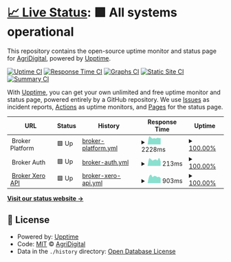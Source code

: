 # [📈 Live Status](https://status.fullprofile.com.au): <!--live status--> **🟩 All systems operational**

This repository contains the open-source uptime monitor and status page for [AgriDigital](agridigital.io), powered by [Upptime](https://github.com/upptime/upptime).

[![Uptime CI](https://github.com/fullprofile/fullprofile-status-monitor/workflows/Uptime%20CI/badge.svg)](https://github.com/fullprofile/fullprofile-status-monitor/actions?query=workflow%3A%22Uptime+CI%22)
[![Response Time CI](https://github.com/fullprofile/fullprofile-status-monitor/workflows/Response%20Time%20CI/badge.svg)](https://github.com/fullprofile/fullprofile-status-monitor/actions?query=workflow%3A%22Response+Time+CI%22)
[![Graphs CI](https://github.com/fullprofile/fullprofile-status-monitor/workflows/Graphs%20CI/badge.svg)](https://github.com/fullprofile/fullprofile-status-monitor/actions?query=workflow%3A%22Graphs+CI%22)
[![Static Site CI](https://github.com/fullprofile/fullprofile-status-monitor/workflows/Static%20Site%20CI/badge.svg)](https://github.com/fullprofile/fullprofile-status-monitor/actions?query=workflow%3A%22Static+Site+CI%22)
[![Summary CI](https://github.com/fullprofile/fullprofile-status-monitor/workflows/Summary%20CI/badge.svg)](https://github.com/fullprofile/fullprofile-status-monitor/actions?query=workflow%3A%22Summary+CI%22)

With [Upptime](https://upptime.js.org), you can get your own unlimited and free uptime monitor and status page, powered entirely by a GitHub repository. We use [Issues](https://github.com/fullprofile/fullprofile-status-monitor/issues) as incident reports, [Actions](https://github.com/fullprofile/fullprofile-status-monitor/actions) as uptime monitors, and [Pages](https://status.fullprofile.com.au) for the status page.

<!--start: status pages-->
<!-- This summary is generated by Upptime (https://github.com/upptime/upptime) -->
<!-- Do not edit this manually, your changes will be overwritten -->
<!-- prettier-ignore -->
| URL | Status | History | Response Time | Uptime |
| --- | ------ | ------- | ------------- | ------ |
| <img alt="" src="https://favicons.githubusercontent.com/null" height="13"> Broker Platform | 🟩 Up | [broker-platform.yml](https://github.com/fullprofile/fullprofile-status-monitor/commits/HEAD/history/broker-platform.yml) | <details><summary><img alt="Response time graph" src="./graphs/broker-platform/response-time-week.png" height="20"> 2228ms</summary><br><a href="https://status.fullprofile.com.au/history/broker-platform"><img alt="Response time 2178" src="https://img.shields.io/endpoint?url=https%3A%2F%2Fraw.githubusercontent.com%2Ffullprofile%2Ffullprofile-status-monitor%2FHEAD%2Fapi%2Fbroker-platform%2Fresponse-time.json"></a><br><a href="https://status.fullprofile.com.au/history/broker-platform"><img alt="24-hour response time 2128" src="https://img.shields.io/endpoint?url=https%3A%2F%2Fraw.githubusercontent.com%2Ffullprofile%2Ffullprofile-status-monitor%2FHEAD%2Fapi%2Fbroker-platform%2Fresponse-time-day.json"></a><br><a href="https://status.fullprofile.com.au/history/broker-platform"><img alt="7-day response time 2228" src="https://img.shields.io/endpoint?url=https%3A%2F%2Fraw.githubusercontent.com%2Ffullprofile%2Ffullprofile-status-monitor%2FHEAD%2Fapi%2Fbroker-platform%2Fresponse-time-week.json"></a><br><a href="https://status.fullprofile.com.au/history/broker-platform"><img alt="30-day response time 2271" src="https://img.shields.io/endpoint?url=https%3A%2F%2Fraw.githubusercontent.com%2Ffullprofile%2Ffullprofile-status-monitor%2FHEAD%2Fapi%2Fbroker-platform%2Fresponse-time-month.json"></a><br><a href="https://status.fullprofile.com.au/history/broker-platform"><img alt="1-year response time 2178" src="https://img.shields.io/endpoint?url=https%3A%2F%2Fraw.githubusercontent.com%2Ffullprofile%2Ffullprofile-status-monitor%2FHEAD%2Fapi%2Fbroker-platform%2Fresponse-time-year.json"></a></details> | <details><summary><a href="https://status.fullprofile.com.au/history/broker-platform">100.00%</a></summary><a href="https://status.fullprofile.com.au/history/broker-platform"><img alt="All-time uptime 100.00%" src="https://img.shields.io/endpoint?url=https%3A%2F%2Fraw.githubusercontent.com%2Ffullprofile%2Ffullprofile-status-monitor%2FHEAD%2Fapi%2Fbroker-platform%2Fuptime.json"></a><br><a href="https://status.fullprofile.com.au/history/broker-platform"><img alt="24-hour uptime 100.00%" src="https://img.shields.io/endpoint?url=https%3A%2F%2Fraw.githubusercontent.com%2Ffullprofile%2Ffullprofile-status-monitor%2FHEAD%2Fapi%2Fbroker-platform%2Fuptime-day.json"></a><br><a href="https://status.fullprofile.com.au/history/broker-platform"><img alt="7-day uptime 100.00%" src="https://img.shields.io/endpoint?url=https%3A%2F%2Fraw.githubusercontent.com%2Ffullprofile%2Ffullprofile-status-monitor%2FHEAD%2Fapi%2Fbroker-platform%2Fuptime-week.json"></a><br><a href="https://status.fullprofile.com.au/history/broker-platform"><img alt="30-day uptime 100.00%" src="https://img.shields.io/endpoint?url=https%3A%2F%2Fraw.githubusercontent.com%2Ffullprofile%2Ffullprofile-status-monitor%2FHEAD%2Fapi%2Fbroker-platform%2Fuptime-month.json"></a><br><a href="https://status.fullprofile.com.au/history/broker-platform"><img alt="1-year uptime 100.00%" src="https://img.shields.io/endpoint?url=https%3A%2F%2Fraw.githubusercontent.com%2Ffullprofile%2Ffullprofile-status-monitor%2FHEAD%2Fapi%2Fbroker-platform%2Fuptime-year.json"></a></details>
| <img alt="" src="https://favicons.githubusercontent.com/null" height="13"> Broker Auth | 🟩 Up | [broker-auth.yml](https://github.com/fullprofile/fullprofile-status-monitor/commits/HEAD/history/broker-auth.yml) | <details><summary><img alt="Response time graph" src="./graphs/broker-auth/response-time-week.png" height="20"> 213ms</summary><br><a href="https://status.fullprofile.com.au/history/broker-auth"><img alt="Response time 219" src="https://img.shields.io/endpoint?url=https%3A%2F%2Fraw.githubusercontent.com%2Ffullprofile%2Ffullprofile-status-monitor%2FHEAD%2Fapi%2Fbroker-auth%2Fresponse-time.json"></a><br><a href="https://status.fullprofile.com.au/history/broker-auth"><img alt="24-hour response time 149" src="https://img.shields.io/endpoint?url=https%3A%2F%2Fraw.githubusercontent.com%2Ffullprofile%2Ffullprofile-status-monitor%2FHEAD%2Fapi%2Fbroker-auth%2Fresponse-time-day.json"></a><br><a href="https://status.fullprofile.com.au/history/broker-auth"><img alt="7-day response time 213" src="https://img.shields.io/endpoint?url=https%3A%2F%2Fraw.githubusercontent.com%2Ffullprofile%2Ffullprofile-status-monitor%2FHEAD%2Fapi%2Fbroker-auth%2Fresponse-time-week.json"></a><br><a href="https://status.fullprofile.com.au/history/broker-auth"><img alt="30-day response time 243" src="https://img.shields.io/endpoint?url=https%3A%2F%2Fraw.githubusercontent.com%2Ffullprofile%2Ffullprofile-status-monitor%2FHEAD%2Fapi%2Fbroker-auth%2Fresponse-time-month.json"></a><br><a href="https://status.fullprofile.com.au/history/broker-auth"><img alt="1-year response time 219" src="https://img.shields.io/endpoint?url=https%3A%2F%2Fraw.githubusercontent.com%2Ffullprofile%2Ffullprofile-status-monitor%2FHEAD%2Fapi%2Fbroker-auth%2Fresponse-time-year.json"></a></details> | <details><summary><a href="https://status.fullprofile.com.au/history/broker-auth">100.00%</a></summary><a href="https://status.fullprofile.com.au/history/broker-auth"><img alt="All-time uptime 100.00%" src="https://img.shields.io/endpoint?url=https%3A%2F%2Fraw.githubusercontent.com%2Ffullprofile%2Ffullprofile-status-monitor%2FHEAD%2Fapi%2Fbroker-auth%2Fuptime.json"></a><br><a href="https://status.fullprofile.com.au/history/broker-auth"><img alt="24-hour uptime 100.00%" src="https://img.shields.io/endpoint?url=https%3A%2F%2Fraw.githubusercontent.com%2Ffullprofile%2Ffullprofile-status-monitor%2FHEAD%2Fapi%2Fbroker-auth%2Fuptime-day.json"></a><br><a href="https://status.fullprofile.com.au/history/broker-auth"><img alt="7-day uptime 100.00%" src="https://img.shields.io/endpoint?url=https%3A%2F%2Fraw.githubusercontent.com%2Ffullprofile%2Ffullprofile-status-monitor%2FHEAD%2Fapi%2Fbroker-auth%2Fuptime-week.json"></a><br><a href="https://status.fullprofile.com.au/history/broker-auth"><img alt="30-day uptime 100.00%" src="https://img.shields.io/endpoint?url=https%3A%2F%2Fraw.githubusercontent.com%2Ffullprofile%2Ffullprofile-status-monitor%2FHEAD%2Fapi%2Fbroker-auth%2Fuptime-month.json"></a><br><a href="https://status.fullprofile.com.au/history/broker-auth"><img alt="1-year uptime 100.00%" src="https://img.shields.io/endpoint?url=https%3A%2F%2Fraw.githubusercontent.com%2Ffullprofile%2Ffullprofile-status-monitor%2FHEAD%2Fapi%2Fbroker-auth%2Fuptime-year.json"></a></details>
| <img alt="" src="https://favicons.githubusercontent.com/xero-api.fullprofile.net" height="13"> [Broker Xero API](https://xero-api.fullprofile.net/api/health) | 🟩 Up | [broker-xero-api.yml](https://github.com/fullprofile/fullprofile-status-monitor/commits/HEAD/history/broker-xero-api.yml) | <details><summary><img alt="Response time graph" src="./graphs/broker-xero-api/response-time-week.png" height="20"> 903ms</summary><br><a href="https://status.fullprofile.com.au/history/broker-xero-api"><img alt="Response time 828" src="https://img.shields.io/endpoint?url=https%3A%2F%2Fraw.githubusercontent.com%2Ffullprofile%2Ffullprofile-status-monitor%2FHEAD%2Fapi%2Fbroker-xero-api%2Fresponse-time.json"></a><br><a href="https://status.fullprofile.com.au/history/broker-xero-api"><img alt="24-hour response time 674" src="https://img.shields.io/endpoint?url=https%3A%2F%2Fraw.githubusercontent.com%2Ffullprofile%2Ffullprofile-status-monitor%2FHEAD%2Fapi%2Fbroker-xero-api%2Fresponse-time-day.json"></a><br><a href="https://status.fullprofile.com.au/history/broker-xero-api"><img alt="7-day response time 903" src="https://img.shields.io/endpoint?url=https%3A%2F%2Fraw.githubusercontent.com%2Ffullprofile%2Ffullprofile-status-monitor%2FHEAD%2Fapi%2Fbroker-xero-api%2Fresponse-time-week.json"></a><br><a href="https://status.fullprofile.com.au/history/broker-xero-api"><img alt="30-day response time 856" src="https://img.shields.io/endpoint?url=https%3A%2F%2Fraw.githubusercontent.com%2Ffullprofile%2Ffullprofile-status-monitor%2FHEAD%2Fapi%2Fbroker-xero-api%2Fresponse-time-month.json"></a><br><a href="https://status.fullprofile.com.au/history/broker-xero-api"><img alt="1-year response time 828" src="https://img.shields.io/endpoint?url=https%3A%2F%2Fraw.githubusercontent.com%2Ffullprofile%2Ffullprofile-status-monitor%2FHEAD%2Fapi%2Fbroker-xero-api%2Fresponse-time-year.json"></a></details> | <details><summary><a href="https://status.fullprofile.com.au/history/broker-xero-api">100.00%</a></summary><a href="https://status.fullprofile.com.au/history/broker-xero-api"><img alt="All-time uptime 100.00%" src="https://img.shields.io/endpoint?url=https%3A%2F%2Fraw.githubusercontent.com%2Ffullprofile%2Ffullprofile-status-monitor%2FHEAD%2Fapi%2Fbroker-xero-api%2Fuptime.json"></a><br><a href="https://status.fullprofile.com.au/history/broker-xero-api"><img alt="24-hour uptime 100.00%" src="https://img.shields.io/endpoint?url=https%3A%2F%2Fraw.githubusercontent.com%2Ffullprofile%2Ffullprofile-status-monitor%2FHEAD%2Fapi%2Fbroker-xero-api%2Fuptime-day.json"></a><br><a href="https://status.fullprofile.com.au/history/broker-xero-api"><img alt="7-day uptime 100.00%" src="https://img.shields.io/endpoint?url=https%3A%2F%2Fraw.githubusercontent.com%2Ffullprofile%2Ffullprofile-status-monitor%2FHEAD%2Fapi%2Fbroker-xero-api%2Fuptime-week.json"></a><br><a href="https://status.fullprofile.com.au/history/broker-xero-api"><img alt="30-day uptime 100.00%" src="https://img.shields.io/endpoint?url=https%3A%2F%2Fraw.githubusercontent.com%2Ffullprofile%2Ffullprofile-status-monitor%2FHEAD%2Fapi%2Fbroker-xero-api%2Fuptime-month.json"></a><br><a href="https://status.fullprofile.com.au/history/broker-xero-api"><img alt="1-year uptime 100.00%" src="https://img.shields.io/endpoint?url=https%3A%2F%2Fraw.githubusercontent.com%2Ffullprofile%2Ffullprofile-status-monitor%2FHEAD%2Fapi%2Fbroker-xero-api%2Fuptime-year.json"></a></details>

<!--end: status pages-->

[**Visit our status website →**](https://status.fullprofile.com.au)

## 📄 License

- Powered by: [Upptime](https://github.com/upptime/upptime)
- Code: [MIT](./LICENSE) © [AgriDigital](agridigital.io)
- Data in the `./history` directory: [Open Database License](https://opendatacommons.org/licenses/odbl/1-0/)
